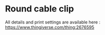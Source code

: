 # Round cable clip

All details and print settings are available here : https://www.thingiverse.com/thing:2676595